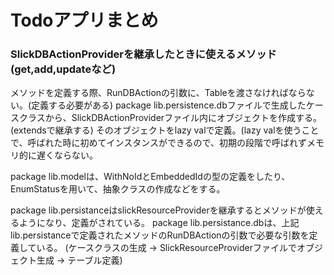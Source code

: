 # Todoアプリまとめ

### SlickDBActionProviderを継承したときに使えるメソッド (get,add,updateなど)

メソッドを定義する際、RunDBActionの引数に、Tableを渡さなければならない。(定義する必要がある)
package lib.persistence.dbファイルで生成したケースクラスから、SlickDBActionProviderファイル内にオブジェクトを作成する。(extendsで継承する)
そのオブジェクトをlazy valで定義。(lazy valを使うことで、呼ばれた時に初めてインスタンスができるので、初期の段階で呼ばれずメモリ的に遅くならない。

package lib.modelは、WithNoIdとEmbeddedIdの型の定義をしたり、EnumStatusを用いて、抽象クラスの作成などをする。

package lib.persistanceはslickResourceProviderを継承するとメソッドが使えるようになり、定義がされている。
package lib.persistance.dbは、上記lib.persistanceで定義されたメソッドのRunDBActionの引数で必要な引数を定義している。
(ケースクラスの生成 -> SlickResourceProviderファイルでオブジェクト生成 -> テーブル定義)
